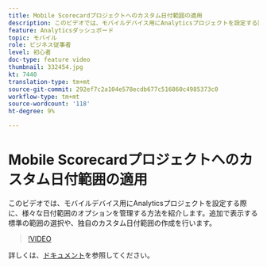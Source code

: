 ```yaml
---
title: Mobile Scorecardプロジェクトへのカスタム日付範囲の適用
description: このビデオでは、モバイルデバイス用にAnalyticsプロジェクトを設定する際に、様々な日付範囲のオプションを管理する方法を紹介します。追加で表示する標準の範囲の選択や、独自のカスタム日付範囲の作成を行います。
feature: Analyticsダッシュボード
topic: モバイル
role: ビジネス従事者
level: 初心者
doc-type: feature video
thumbnail: 332454.jpg
kt: 7440
translation-type: tm+mt
source-git-commit: 292ef7c2a104e578ecdb677c516860c4985373c0
workflow-type: tm+mt
source-wordcount: '118'
ht-degree: 9%

---
```



# Mobile Scorecardプロジェクトへのカスタム日付範囲の適用

このビデオでは、モバイルデバイス用にAnalyticsプロジェクトを設定する際に、様々な日付範囲のオプションを管理する方法を紹介します。追加で表示する標準の範囲の選択や、独自のカスタム日付範囲の作成を行います。

>[!VIDEO](https://video.tv.adobe.com/v/332454/?quality=12&learn=on)

詳しくは、[ドキュメント](https://experienceleague.adobe.com/docs/analytics/analyze/mobapp/curator.html)を参照してください。
